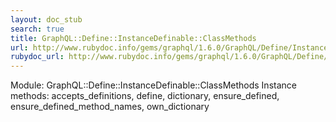 ```yaml
---
layout: doc_stub
search: true
title: GraphQL::Define::InstanceDefinable::ClassMethods
url: http://www.rubydoc.info/gems/graphql/1.6.0/GraphQL/Define/InstanceDefinable/ClassMethods
rubydoc_url: http://www.rubydoc.info/gems/graphql/1.6.0/GraphQL/Define/InstanceDefinable/ClassMethods
---
```


Module: GraphQL::Define::InstanceDefinable::ClassMethods
Instance methods:
accepts_definitions, define, dictionary, ensure_defined,
ensure_defined_method_names, own_dictionary


